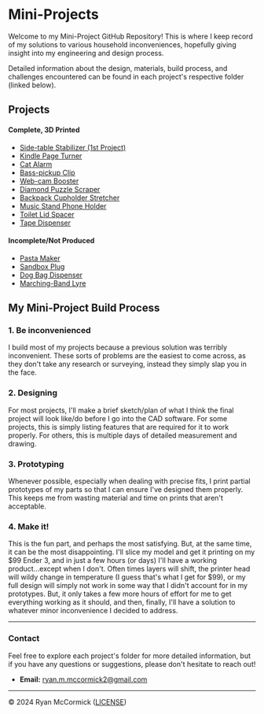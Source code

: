 # Mini-Projects

Welcome to my Mini-Project GitHub Repository! This is where I keep record of my solutions to various household inconveniences, hopefully giving insight into my engineering and design process. 

Detailed information about the design, materials, build process, and challenges encountered can be found in each project's respective folder (linked below).

## Projects

#### Complete, 3D Printed

- [Side-table Stabilizer (1st Project)](./3D-Printed/Side-table-Stabilizer/README.md)
- [Kindle Page Turner](./3D-Printed/Kindle-Page-Turner/README.md)
- [Cat Alarm](./3D-Printed/Cat-Alarm/README.md)
- [Bass-pickup Clip](./3D-Printed/Bass-pickup-Clip/README.md)
- [Web-cam Booster](./3D-Printed/Web-cam-Booster/README.md)
- [Diamond Puzzle Scraper](./3D-Printed/Diamond-Puzzle-Scraper/README.md)
- [Backpack Cupholder Stretcher](./3D-Printed/Backpack-Cupholder-Stretcher/README.md)
- [Music Stand Phone Holder](./3D-Printed/Music-Stand-Phone-Holder/README.md)
- [Toilet Lid Spacer](./3D-Printed/Toilet-Lid-Spacer/README.md)
- [Tape Dispenser](./3D-Printed/Tape-Dispenser/README.md)

#### Incomplete/Not Produced

- [Pasta Maker](./Designed-Not-Produced/Pasta-Maker/README.md)
- [Sandbox Plug](./Designed-Not-Produced/Sandbox-Plug/README.md)
- [Dog Bag Dispenser](./Designed-Not-Produced/Dog-Bag-Dispenser/README.md)
- [Marching-Band Lyre](./Designed-Not-Produced/Marching-Band-Lyre/README.md)

## My Mini-Project Build Process
### 1. Be inconvenienced
I build most of my projects because a previous solution was terribly inconvenient. These sorts of problems are the easiest to come across, as they don't take any research or surveying, instead they simply slap you in the face.
### 2. Designing
For most projects, I'll make a brief sketch/plan of what I think the final project will look like/do before I go into the CAD software. For some projects, this is simply listing features that are required for it to work properly. For others, this is multiple days of detailed measurement and drawing.
### 3. Prototyping
Whenever possible, especially when dealing with precise fits, I print partial prototypes of my parts so that I can ensure I've designed them properly. This keeps me from wasting material and time on prints that aren't acceptable.
### 4. Make it!
This is the fun part, and perhaps the most satisfying. But, at the same time, it can be the most disappointing. I'll slice my model and get it printing on my $99 Ender 3, and in just a few hours (or days) I'll have a working product...except when I don't. Often times layers will shift, the printer head will wildy change in temperature (I guess that's what I get for $99), or my full design will simply not work in some way that I didn't account for in my prototypes. But, it only takes a few more hours of effort for me to get everything working as it should, and then, finally, I'll have a solution to whatever minor inconvenience I decided to address.

---

### Contact
Feel free to explore each project's folder for more detailed information, but if you have any questions or suggestions, please don't hesitate to reach out!

- **Email:** [ryan.m.mccormick2@gmail.com](mailto:ryan.m.mccormick2+miniprojects@gmail.com)

---

© 2024 Ryan McCormick ([LICENSE](./LICENSE.txt))